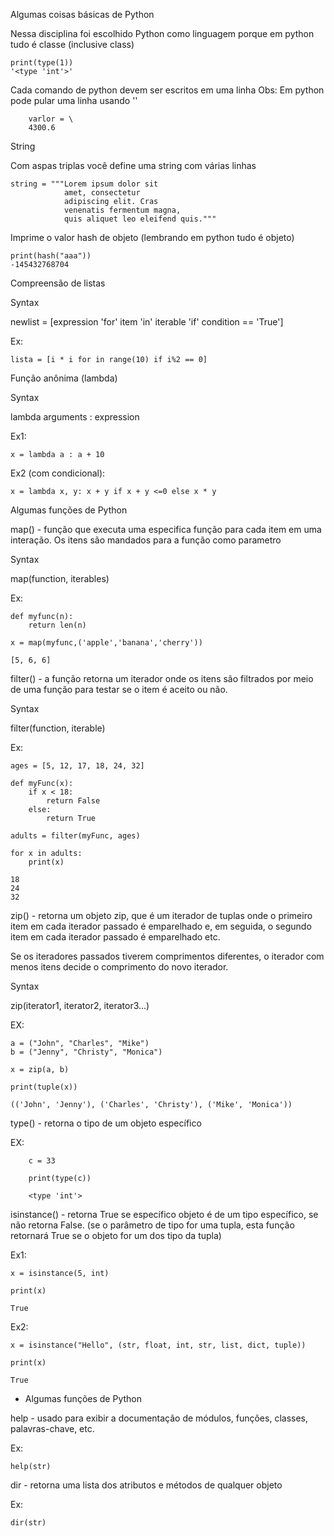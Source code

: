 Algumas coisas básicas de Python

Nessa disciplina foi escolhido Python como linguagem porque em python tudo é classe (inclusive class)

```
print(type(1))
'<type 'int'>'
```

Cada comando de python devem ser escritos em uma linha
Obs: Em python pode pular uma linha usando '\'

```
    varlor = \
    4300.6
```

String

Com aspas triplas você define uma string com várias linhas

```
string = """Lorem ipsum dolor sit
            amet, consectetur
            adipiscing elit. Cras
            venenatis fermentum magna,
            quis aliquet leo eleifend quis."""
```


Imprime o valor hash de objeto
(lembrando em python tudo é objeto)
```
print(hash("aaa"))
-145432768704
```

Compreensão de listas

Syntax

newlist = [expression 'for' item 'in' iterable 'if' condition == 'True']

Ex:
```
lista = [i * i for in range(10) if i%2 == 0]
```

Função anônima (lambda)

Syntax

lambda arguments : expression

Ex1:
```
x = lambda a : a + 10
```

Ex2 (com condicional):
```
x = lambda x, y: x + y if x + y <=0 else x * y
```


Algumas funções de Python

map() - função que executa uma especifica função para cada item em uma interação. Os itens são mandados para a função como parametro

Syntax

map(function, iterables)

Ex:
```
def myfunc(n):
    return len(n)

x = map(myfunc,('apple','banana','cherry'))

[5, 6, 6]
```

filter() - a função retorna um iterador onde os itens são filtrados por meio de uma função para testar se o item é aceito ou não.

Syntax

filter(function, iterable)

Ex:
```
ages = [5, 12, 17, 18, 24, 32]

def myFunc(x):
    if x < 18:
        return False
    else:
        return True

adults = filter(myFunc, ages)

for x in adults:
    print(x)

18
24
32
```

zip() - retorna um objeto zip, que é um iterador de tuplas onde o primeiro item em cada iterador passado é emparelhado e, em seguida, o segundo item em cada iterador passado é emparelhado etc.

Se os iteradores passados tiverem comprimentos diferentes, o iterador com menos itens decide o comprimento do novo iterador.

Syntax

zip(iterator1, iterator2, iterator3...)

EX:
```
a = ("John", "Charles", "Mike")
b = ("Jenny", "Christy", "Monica")

x = zip(a, b)

print(tuple(x))

(('John', 'Jenny'), ('Charles', 'Christy'), ('Mike', 'Monica'))
```

type() - retorna o tipo de um objeto específico

EX:
```
    c = 33

    print(type(c))

    <type 'int'>
```

isinstance() - retorna True se específico objeto é de um tipo específico, se não retorna False. (se o parâmetro de tipo for uma tupla, esta função retornará True se o objeto for um dos tipo da tupla)

Ex1: 
```
x = isinstance(5, int)

print(x)

True
```

Ex2: 
```
x = isinstance("Hello", (str, float, int, str, list, dict, tuple))

print(x)

True
```

+ Algumas funções de Python

help - usado para exibir a documentação de módulos, funções, classes, palavras-chave, etc.

Ex:
```
help(str)
```

dir - retorna uma lista dos atributos e métodos de qualquer objeto

Ex:
```
dir(str)
```